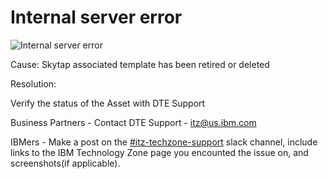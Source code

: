 # Internal server error

![Internal server error](https://github.com/IBM/itz-support-public/blob/main/IBM-Technology-Zone/IBM-Technology-Zone-Runbooks/Images/Internal%20Server%20Error.png)

Cause: Skytap associated template has been retired or deleted  

Resolution:

Verify the status of the Asset with DTE Support

Business Partners - Contact DTE Support - itz@us.ibm.com

IBMers - Make a post on the [#itz-techzone-support](https://ibm-itz.slack.com/archives/C0124J683GW) slack channel, include links to the IBM Technology Zone page you encounted the issue on, and screenshots(if applicable).
